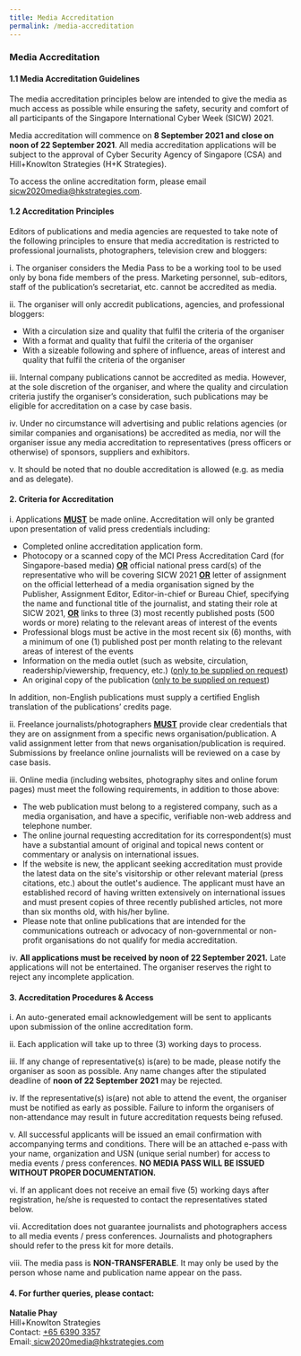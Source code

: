 ```yaml
---
title: Media Accreditation
permalink: /media-accreditation
---
```

### **Media Accreditation**

#### 1.1 Media Accreditation Guidelines

The media accreditation principles below are intended to give the media as much access as possible while ensuring the safety, security and comfort of all participants of the Singapore International Cyber Week (SICW) 2021.

Media accreditation will commence on **8 September 2021 and close on noon of 22 September 2021**. All media accreditation applications will be subject to the approval of Cyber Security Agency of Singapore (CSA) and Hill+Knowlton Strategies (H+K Strategies).

To access the online accreditation form, please email [sicw2020media@hkstrategies.com](mailto:sicw2020media@hkstrategies.com). 

#### 1.2 Accreditation Principles

Editors of publications and media agencies are requested to take note of the following principles to ensure that media accreditation is restricted to professional journalists, photographers, television crew and bloggers:

i. The organiser considers the Media Pass to be a working tool to be used only by bona fide members of the press. Marketing personnel, sub-editors, staff of the publication’s secretariat, etc. cannot be accredited as media.

ii. The organiser will only accredit publications, agencies, and professional bloggers:

+ With a circulation size and quality that fulfil the criteria of the organiser
+ With a format and quality that fulfil the criteria of the organiser
+ With a sizeable following and sphere of influence, areas of interest and quality that fulfil the criteria of the organiser

iii. Internal company publications cannot be accredited as media. However, at the sole discretion of the organiser, and where the quality and circulation criteria justify the organiser’s consideration, such publications may be eligible for accreditation on a case by case basis. 

iv. Under no circumstance will advertising and public relations agencies (or similar companies and organisations) be accredited as media, nor will the organiser issue any media accreditation to representatives (press officers or otherwise) of sponsors, suppliers and exhibitors.

v. It should be noted that no double accreditation is allowed (e.g. as media and as delegate).

#### 2. Criteria for Accreditation

i. Applications **<u>MUST</u>** be made online. Accreditation will only be granted upon presentation of valid press credentials including:

+ Completed online accreditation application form.
+ Photocopy or a scanned copy of the MCI Press Accreditation Card (for Singapore-based media) **<u>OR</u>** official national press card(s) of the representative who will be covering SICW 2021 **<u>OR</u>** letter of assignment on the official letterhead of a media organisation signed by the Publisher, Assignment Editor, Editor-in-chief or Bureau Chief, specifying the name and functional title of the journalist, and stating their role at SICW 2021, **<u>OR</u>** links to three (3) most recently published posts (500 words or more) relating to the relevant areas of interest of the events
+ Professional blogs must be active in the most recent six (6) months, with a minimum of one (1) published post per month relating to the relevant areas of interest of the events
+ Information on the media outlet (such as website, circulation, readership/viewership, frequency, etc.) (<u>only to be supplied on request</u>)
+ An original copy of the publication (<u>only to be supplied on request</u>)

In addition, non-English publications must supply a certified English translation of the publications’ credits page.

ii. Freelance journalists/photographers **<u>MUST</u>** provide clear credentials that they are on assignment from a specific news organisation/publication. A valid assignment letter from that news organisation/publication is required. Submissions by freelance online journalists will be reviewed on a case by case basis.

iii. Online media (including websites, photography sites and online forum pages) must meet the following requirements, in addition to those above:

+ The web publication must belong to a registered company, such as a media organisation, and have a specific, verifiable non-web address and telephone number.
+ The online journal requesting accreditation for its correspondent(s) must have a substantial amount of original and topical news content or commentary or analysis on international issues.
+ If the website is new, the applicant seeking accreditation must provide the latest data on the site's visitorship or other relevant material (press citations, etc.) about the outlet's audience. The applicant must have an established record of having written extensively on international issues and must present copies of three recently published articles, not more than six months old, with his/her byline.
+ Please note that online publications that are intended for the communications outreach or advocacy of non-governmental or non-profit organisations do not qualify for media accreditation.

iv. **All applications must be received by noon of 22 September 2021.** Late applications will not be entertained. The organiser reserves the right to reject any incomplete application.

#### 3\. Accreditation Procedures &amp; Access

i. An auto-generated email acknowledgement will be sent to applicants upon submission of the online accreditation form.

ii. Each application will take up to three (3) working days to process.

iii. If any change of representative(s) is(are) to be made, please notify the organiser as soon as possible. Any name changes after the stipulated deadline of **noon of 22 September 2021** may be rejected.

iv. If the representative(s) is(are) not able to attend the event, the organiser must be notified as early as possible. Failure to inform the organisers of non-attendance may result in future accreditation requests being refused.

v. All successful applicants will be issued an email confirmation with accompanying terms and conditions. There will be an attached e-pass with your name, organization and USN (unique serial number) for access to media events / press conferences. **NO MEDIA PASS WILL BE ISSUED WITHOUT PROPER DOCUMENTATION.**

vi.	If an applicant does not receive an email five (5) working days after registration, he/she is requested to contact the representatives stated below.

vii.	Accreditation does not guarantee journalists and photographers access to all media events / press conferences. Journalists and photographers should refer to the press kit for more details.

viii.	The media pass is **NON-TRANSFERABLE**. It may only be used by the person whose name and publication name appear on the pass.

#### 4.   For further queries, please contact:

**Natalie Phay**  
Hill+Knowlton Strategies  
Contact: [+65 6390 3357](tel:+6563903357)  
Email:[ sicw2020media@hkstrategies.com](mailto:sicw2020media@hkstrategies.com)
